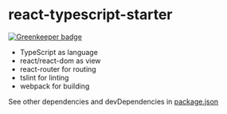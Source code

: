 react-typescript-starter
========================

[![Greenkeeper badge](https://badges.greenkeeper.io/arusakov/react-typescript-starter.svg)](https://greenkeeper.io/)
* TypeScript as language
* react/react-dom as view
* react-router for routing
* tslint for linting
* webpack for building

See other dependencies and devDependencies in [package.json](package.json)
